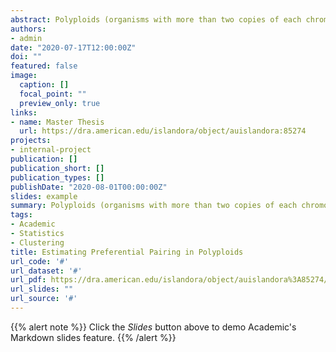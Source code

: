 ```yaml
---
abstract: Polyploids (organisms with more than two copies of each chromosome) exhibit more complicated meiotic behavior compared to diploids. In diploids, two homologous chromosomes pair and separate during meiosis. However, multiple pairing configurations between chromosomes are possible in polyploids. This pairing behavior characterizes import classes of polyploids. With the growth of next-generation sequencing (NGS), non-model organisms are being studied and their meiotic behavior is of interest. However, no method currently exists to estimate interpretable parameters that characterize the degree and strength of preferential pairing during meiosis directly from genotypes, which are typical outputs of NGS data. In this thesis, we describe a way to directly estimate levels preferential pairing at individual loci using genotype data derived from NGS data. However, data from one locus are not able to identify interpretable parameters of interest. Thus, we provide a way to combine information between loci using a novel model-based clustering approach to obtain parameter estimates that are interpretable for the scientific community. We evaluate our methods on simulated data.
authors:
- admin
date: "2020-07-17T12:00:00Z"
doi: ""
featured: false
image: 
  caption: []
  focal_point: ""
  preview_only: true
links:
- name: Master Thesis
  url: https://dra.american.edu/islandora/object/auislandora:85274
projects:
- internal-project
publication: []
publication_short: [] 
publication_types: []
publishDate: "2020-08-01T00:00:00Z"
slides: example
summary: Polyploids (organisms with more than two copies of each chromosome) exhibit more complicated meiotic behavior compared to diploids. In diploids, two homologous chromosomes pair and separate during meiosis. However, multiple pairing configurations between chromosomes are possible in polyploids. This pairing behavior characterizes import classes of polyploids. With the growth of next-generation sequencing (NGS), non-model organisms are being studied and their meiotic behavior is of interest. However, no method currently exists to estimate interpretable parameters that characterize the degree and strength of preferential pairing during meiosis directly from genotypes, which are typical outputs of NGS data. In this thesis, we describe a way to directly estimate levels preferential pairing at individual loci using genotype data derived from NGS data. However, data from one locus are not able to identify interpretable parameters of interest. Thus, we provide a way to combine information between loci using a novel model-based clustering approach to obtain parameter estimates that are interpretable for the scientific community. We evaluate our methods on simulated data.
tags:
- Academic
- Statistics
- Clustering
title: Estimating Preferential Pairing in Polyploids
url_code: '#'
url_dataset: '#'
url_pdf: https://dra.american.edu/islandora/object/auislandora%3A85274/datastream/PDF/view
url_slides: ""
url_source: '#'
---
```


{{% alert note %}}
Click the *Slides* button above to demo Academic's Markdown slides feature.
{{% /alert %}}



